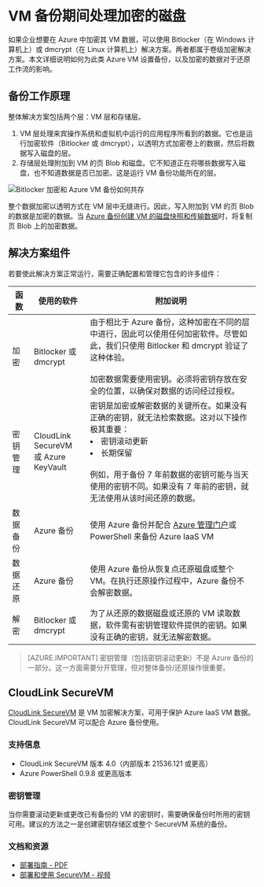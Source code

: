 <properties
   pageTitle="Azure 备份 - 备份包含加密磁盘的 Azure IaaS VM | Microsoft Azure"
   description="了解 Azure 备份在备份 IaaS VM 期间如何处理使用 BitLocker 或 dmcrypt 加密的数据。本文帮助你预先了解在处理加密的磁盘时，备份和还原体验的差异。"
   services="backup"
   documentationCenter=""
   authors="markgalioto"
   manager="jwhit"
   editor=""/>
<tags
   ms.service="backup"
   ms.date="03/14/2016"
   wacn.date=""/>

# VM 备份期间处理加密的磁盘

如果企业想要在 Azure 中加密其 VM 数据，可以使用 Bitlocker（在 Windows 计算机上）或 dmcrypt（在 Linux 计算机上）解决方案。两者都属于卷级加密解决方案。本文详细说明如何为此类 Azure VM 设置备份，以及加密的数据对于还原工作流的影响。

## 备份工作原理

整体解决方案包括两个层：VM 层和存储层。

1. VM 层处理来宾操作系统和虚拟机中运行的应用程序所看到的数据。它也是运行加密软件（Bitlocker 或 dmcrypt），以透明方式加密卷上的数据，然后将数据写入磁盘的层。
2. 存储层处理附加到 VM 的页 Blob 和磁盘。它不知道正在将哪些数据写入磁盘，也不知道数据是否已加密。这是运行 VM 备份功能所在的层。

![Bitlocker 加密和 Azure VM 备份如何共存](./media/backup-azure-vms-encryption/how-it-works.png)

整个数据加密以透明方式在 VM 层中无缝进行。因此，写入附加到 VM 的页 Blob 的数据是加密的数据。当 [Azure 备份创建 VM 的磁盘快照和传输数据](backup-azure-vms-introduction.md#how-does-azure-back-up-virtual-machines)时，将复制页 Blob 上的加密数据。

## 解决方案组件

若要使此解决方案正常运行，需要正确配置和管理它包含的许多组件：

| 函数 | 使用的软件 | 附加说明 |
| -------- | ------------- | ------- |
| 加密 | Bitlocker 或 dmcrypt | 由于相比于 Azure 备份，这种加密在不同的层中进行，因此可以使用任何加密软件。尽管如此，我们只使用 Bitlocker 和 dmcrypt 验证了这种体验。<br><br> 加密数据需要使用密钥。必须将密钥存放在安全的位置，以确保对数据的访问经过授权。 |
| 密钥管理 | CloudLink SecureVM<br>或 Azure KeyVault | 密钥是加密或解密数据的关键所在。如果没有正确的密钥，就无法检索数据。这对以下操作极其重要：<br><li>密钥滚动更新<li>长期保留<br><br>例如，用于备份 7 年前数据的密钥可能与当天使用的密钥不同。如果没有 7 年前的密钥，就无法使用从该时间还原的数据。|
| 数据备份 | Azure 备份 | 使用 Azure 备份并配合 [Azure 管理门户](http://manage.windowsazure.com)或 PowerShell 来备份 Azure IaaS VM |
| 数据还原 | Azure 备份 | 使用 Azure 备份从恢复点还原磁盘或整个 VM。在执行还原操作过程中，Azure 备份不会解密数据。|
| 解密 | Bitlocker 或 dmcrypt | 为了从还原的数据磁盘或还原的 VM 读取数据，软件需有密钥管理软件提供的密钥。如果没有正确的密钥，就无法解密数据。 |

> [AZURE.IMPORTANT]  密钥管理（包括密钥滚动更新）不是 Azure 备份的一部分。这一方面需要分开管理，但对整体备份/还原操作很重要。

## CloudLink SecureVM

[CloudLink SecureVM](http://www.cloudlinktech.com/choose-your-cloud/microsoft-azure/) 是 VM 加密解决方案，可用于保护 Azure IaaS VM 数据。CloudLink SecureVM 可以配合 Azure 备份使用。

### 支持信息

- CloudLink SecureVM 版本 4.0（内部版本 21536.121 或更高）
- Azure PowerShell 0.9.8 或更高版本

### 密钥管理

当你需要滚动更新或更改已有备份的 VM 的密钥时，需要确保备份时所用的密钥可用。建议的方法之一是创建密钥存储区或整个 SecureVM 系统的备份。

### 文档和资源

- [部署指南 - PDF](http://www.cloudlinktech.com/Azure/CL_SecureVM_4_0_DG_EMC_Azure_R2.pdf)
- [部署和使用 SecureVM - 视频](https://www.youtube.com/watch?v=8AIRe92UDNg)

<!---HONumber=Mooncake_0405_2016-->